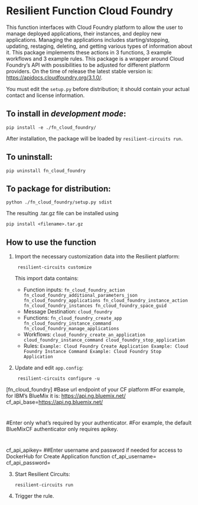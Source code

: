 # Resilient Function Cloud Foundry

This function interfaces with Cloud Foundry platform to allow the user to manage deployed applications, their instances, and deploy new applications. Managing the applications includes starting/stopping, updating, restaging, deleting, and getting various types of information about it. This package implements these actions in 3 functions, 3 example workflows and 3 example rules.
This package is a wrapper around Cloud Foundry’s API with possibilities to be adjusted for different platform providers. On the time of release the latest stable version is: https://apidocs.cloudfoundry.org/3.1.0/. 


You must edit the `setup.py` before distribution;
it should contain your actual contact and license information.

## To install in *development mode*:

    pip install -e ./fn_cloud_foundry/

After installation, the package will be loaded by `resilient-circuits run`.


## To uninstall:

    pip uninstall fn_cloud_foundry


## To package for distribution:

    python ./fn_cloud_foundry/setup.py sdist

The resulting .tar.gz file can be installed using

    pip install <filename>.tar.gz

## How to use the function

1. Import the necessary customization data into the Resilient platform:

		resilient-circuits customize
    This import data contains:
	* Function inputs:
         `fn_cloud_foundry_action
         fn_cloud_foundry_additional_parameters_json
         fn_cloud_foundry_applications
         fn_cloud_foundry_instance_action
         fn_cloud_foundry_instances
         fn_cloud_foundry_space_guid`
    * Message Destination: `cloud_foundry`
	* Functions:
         `fn_cloud_foundry_create_app
         fn_cloud_foundry_instance_command
         fn_cloud_foundry_manage_applications`
 	* Workflows:
         `cloud_foundry_create_an_application
         cloud_foundry_instance_command
         cloud_foundry_stop_application`
 	* Rules:
         `Example: Cloud Foundry Create Application
         Example: Cloud Foundry Instance Command
         Example: Cloud Foundry Stop Application`
		
2. Update and edit `app.config`:

		resilient-circuits configure -u
[fn_cloud_foundry]
#Base url endpoint of your CF platform
#For example, for IBM’s BlueMix it is: https://api.ng.bluemix.net/
cf_api_base=https://api.ng.bluemix.net/
#
#Enter only what’s required by your authenticator.
#For example, the default BlueMixCF authenticator only requires apikey.
#
cf_api_apikey=
##Enter username and password if needed for access to DockerHub for Create Application function
cf_api_username=
cf_api_password=


3. Start Resilient Circuits:
    ```
    resilient-circuits run
    ```

4. Trigger the rule.
